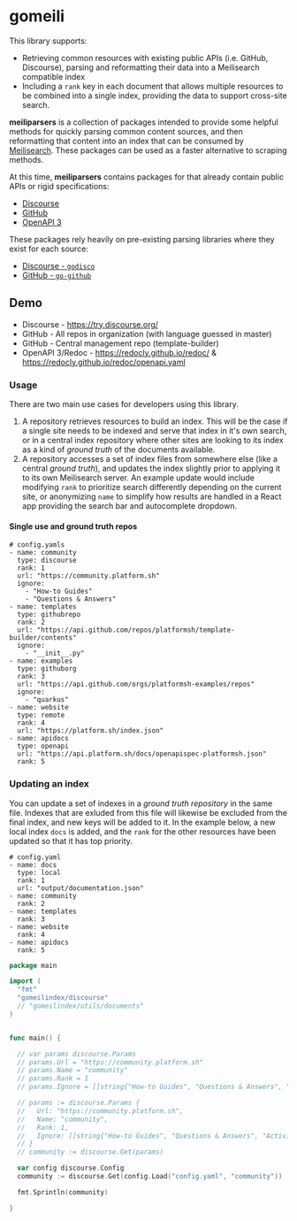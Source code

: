 # gomeili

This library supports:

- Retrieving common resources with existing public APIs (i.e. GitHub, Discourse), parsing and reformatting their data into a Meilisearch compatible index
- Including a `rank` key in each document that allows multiple resources to be combined into a single index, providing the data to support cross-site search.

**meiliparsers** is a collection of packages intended to provide some helpful methods for quickly parsing common content sources, and then reformatting that content into an index that can be consumed by [Meilisearch](https://www.meilisearch.com/). These packages can be used as a faster alternative to scraping methods.

At this time, **meiliparsers** contains packages for that already contain public APIs or rigid specifications:

* [Discourse](https://docs.discourse.org/)
* [GitHub](https://developer.github.com/v3/)
* [OpenAPI 3](https://spec.openapis.org/oas/v3.0.3)

These packages rely heavily on pre-existing parsing libraries where they exist for each source:

* [Discourse - `godisco`](https://github.com/FrenchBen/godisco)
* [GitHub - `go-github`]()


## Demo

* Discourse -  https://try.discourse.org/
* GitHub - All repos in organization (with language guessed in master)
* GitHub - Central management repo (template-builder)
* OpenAPI 3/Redoc - https://redocly.github.io/redoc/ & https://redocly.github.io/redoc/openapi.yaml


### Usage

There are two main use cases for developers using this library.

1. A repository retrieves resources to build an index. This will be the case if a single site needs to be indexed and serve that index in it's own search, or in a central index repository where other sites are looking to its index as a kind of *ground truth* of the documents available.
2. A repository accesses a set of index files from somewhere else (like a central *ground truth*), and updates the index slightly prior to applying it to its own Meilisearch server. An example update would include modifying `rank` to prioritize search differently depending on the current site, or anonymizing `name` to simplify how results are handled in a React app providing the search bar and autocomplete dropdown.

#### Single use and ground truth repos

```
# config.yamls
- name: community
  type: discourse
  rank: 1
  url: "https://community.platform.sh"
  ignore:
    - "How-to Guides"
    - "Questions & Answers"
- name: templates
  type: githubrepo
  rank: 2
  url: "https://api.github.com/repos/platformsh/template-builder/contents"
  ignore:
    - "__init__.py"
- name: examples
  type: githuborg
  rank: 3
  url: "https://api.github.com/orgs/platformsh-examples/repos"
  ignore:
    - "quarkus"
- name: website
  type: remote
  rank: 4
  url: "https://platform.sh/index.json"
- name: apidocs
  type: openapi
  url: "https://api.platform.sh/docs/openapispec-platformsh.json"
  rank: 5
```

### Updating an index

You can update a set of indexes in a *ground truth repository* in the same file. Indexes that are exluded from this file will likewise be excluded from the final index, and new keys will be added to it. In the example below, a new local index `docs` is added, and the `rank` for the other resources have been updated so that it has top priority.

```
# config.yaml
- name: docs
  type: local
  rank: 1
  url: "output/documentation.json"
- name: community
  rank: 2
- name: templates
  rank: 3
- name: website
  rank: 4
- name: apidocs
  rank: 5
```

```go
package main

import (
  "fmt"
  "gomeilindex/discourse"
  // "gomeilindex/utils/documents"
)


func main() {

  // var params discourse.Params
  // params.Url = "https://community.platform.sh"
  // params.Name = "community"
  // params.Rank = 1
  // params.Ignore = []string{"How-to Guides", "Questions & Answers", "Activity scripts"}

  // params := discourse.Params {
  //   Url: "https://community.platform.sh",
  //   Name: "community",
  //   Rank: 1,
  //   Ignore: []string{"How-to Guides", "Questions & Answers", "Activity scripts"},
  // }
  // community := discourse.Get(params)

  var config discourse.Config
  community := discourse.Get(config.Load("config.yaml", "community"))

  fmt.Sprintln(community)

}

```
